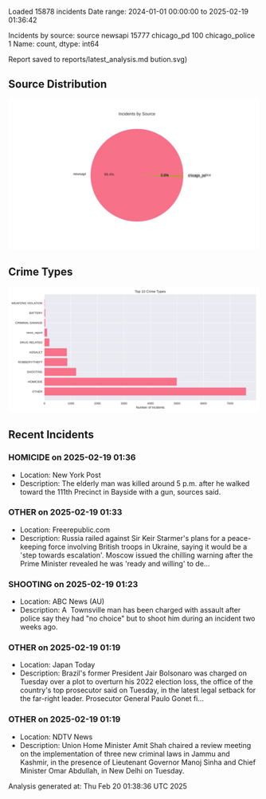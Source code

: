 
Loaded 15878 incidents
Date range: 2024-01-01 00:00:00 to 2025-02-19 01:36:42

Incidents by source:
source
newsapi           15777
chicago_pd          100
chicago_police        1
Name: count, dtype: int64

Report saved to reports/latest_analysis.md
bution.svg)

## Source Distribution
![Source Distribution](images/source_distribution.svg)

## Crime Types
![Crime Types](images/crime_types.svg)

## Recent Incidents

### HOMICIDE on 2025-02-19 01:36
- Location: New York Post
- Description: The elderly man was killed around 5 p.m. after he walked toward the 111th Precinct in Bayside with a gun, sources said.


### OTHER on 2025-02-19 01:33
- Location: Freerepublic.com
- Description: Russia railed against Sir Keir Starmer's plans for a peace-keeping force involving British troops in Ukraine, saying it would be a 'step towards escalation'. Moscow issued the chilling warning after the Prime Minister revealed he was 'ready and willing' to de…


### SHOOTING on 2025-02-19 01:23
- Location: ABC News (AU)
- Description: A  Townsville man has been charged with assault after police say they had "no choice" but to shoot him during an incident two weeks ago.


### OTHER on 2025-02-19 01:19
- Location: Japan Today
- Description: Brazil's former President Jair Bolsonaro was charged on Tuesday over a plot to overturn his 2022 election loss, the office of the country's top prosecutor said on Tuesday, in the latest legal setback for the far-right leader. Prosecutor General Paulo Gonet fi…


### OTHER on 2025-02-19 01:19
- Location: NDTV News
- Description: Union Home Minister Amit Shah chaired a review meeting on the implementation of three new criminal laws in Jammu and Kashmir, in the presence of Lieutenant Governor Manoj Sinha and Chief Minister Omar Abdullah, in New Delhi on Tuesday.

Analysis generated at: Thu Feb 20 01:38:36 UTC 2025
